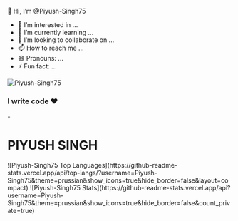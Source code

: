 👋 Hi, I’m @Piyush-Singh75
- 👀 I’m interested in ...
- 🌱 I’m currently learning ...
- 💞️ I’m looking to collaborate on ...
- 📫 How to reach me ...
- 😄 Pronouns: ...
- ⚡ Fun fact: ...
 <p align="left"> 

  <img src="https://komarev.com/ghpvc/?username=Piyush-Singh75&label=Profile%20views&color=0e75b6&style=flat" alt="Piyush-Singh75" />
  </p>
          <h3>I write code &hearts;</h3>
- <h1>PIYUSH SINGH</h1>                    
![Piyush-Singh75 Top Languages](https://github-readme-stats.vercel.app/api/top-langs/?username=Piyush-Singh75&theme=prussian&show_icons=true&hide_border=false&layout=compact)
![Piyush-Singh75 Stats](https://github-readme-stats.vercel.app/api?username=Piyush-Singh75&theme=prussian&show_icons=true&hide_border=false&count_private=true)

<!---
Piyush-Singh75/Piyush-Singh75 is a ✨ special ✨ repository because its `README.md` (this file) appears on your GitHub profile.
You can click the Preview link to take a look at your changes.
